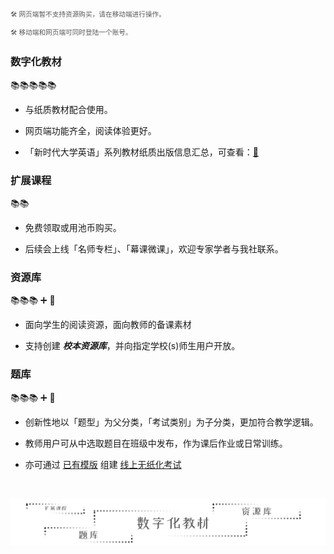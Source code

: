 <p style="font-size:8pt;color:#595959;">🛠 网页端暂不支持资源购买，请在移动端进行操作。</p>
<p style="font-size:8pt;color:#595959;">🛠 移动端和网页端可同时登陆一个账号。</p>

### 数字化教材
📚📚📚📚📚
- 与纸质教材配合使用。

- 网页端功能齐全，阅读体验更好。

- 「新时代大学英语」系列教材纸质出版信息汇总，可查看：[🚪](ISBN.md)

### 扩展课程
📚📚
- 免费领取或用池币购买。

- 后续会上线「名师专栏」、「幕课微课」，欢迎专家学者与我社联系。

### 资源库
📚📚📚 ➕ 🐝
- 面向学生的阅读资源，面向教师的备课素材

- 支持创建 ***校本资源库***，并向指定学校(s)师生用户开放。

### 题库
📚📚📚 ➕ 🐝
- 创新性地以「题型」为父分类，「考试类别」为子分类，更加符合教学逻辑。 

- 教师用户可从中选取题目在班级中发布，作为课后作业或日常训练。

- 亦可通过 [已有模版](/Digiclass?id=题库、无纸化考试) 组建 [线上无纸化考试](/Digiclass?id=题库、无纸化考试)

</br>

![Resources-Structure](_pic/Resources-Structure.png)